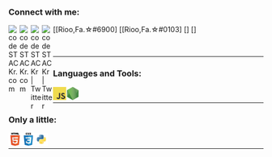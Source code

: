 
### Connect with me:
[<img align="left" alt="codeSTACKr.com" width="22px" src="https://cdn.jsdelivr.net/npm/simple-icons@v3/icons/discord.svg" />[Rioo,Fa.☆#6900]
[<img align="left" alt="codeSTACKr.com" width="22px" src="https://cdn.jsdelivr.net/npm/simple-icons@v3/icons/discord.svg" />[Rioo,Fa.☆#0103]
[<img align="left" alt="codeSTACKr | Twitter" width="22px" src="https://cdn.jsdelivr.net/npm/simple-icons@v3/icons/youtube.svg" />] 
[<img align="left" alt="codeSTACKr | Twitter" width="22px" src="https://cdn.jsdelivr.net/npm/simple-icons@v3/icons/twitter.svg" />] 

<br />

---

### Languages and Tools:

<img align="left" alt="JavaScript" width="26px" src="https://raw.githubusercontent.com/github/explore/80688e429a7d4ef2fca1e82350fe8e3517d3494d/topics/javascript/javascript.png" />
<img align="left" alt="Node.js" width="26px" src="https://raw.githubusercontent.com/github/explore/80688e429a7d4ef2fca1e82350fe8e3517d3494d/topics/nodejs/nodejs.png" />

<br />

---
### Only a little:

<img align="left" alt="HTML5" width="26px" src="https://raw.githubusercontent.com/github/explore/80688e429a7d4ef2fca1e82350fe8e3517d3494d/topics/html/html.png" />
<img align="left" alt="CSS3" width="26px" src="https://raw.githubusercontent.com/github/explore/80688e429a7d4ef2fca1e82350fe8e3517d3494d/topics/css/css.png" />
<img align="left" alt="python" width="26px" src="https://raw.githubusercontent.com/github/explore/80688e429a7d4ef2fca1e82350fe8e3517d3494d/topics/python/python.png" />

<br />

<!-- BLOG-POST-LIST:START -->
<!-- BLOG-POST-LIST:END -->

---

